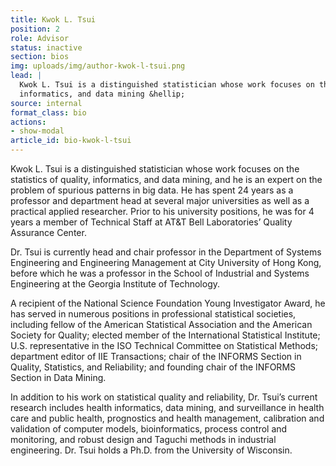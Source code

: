 ```yaml
---
title: Kwok L. Tsui
position: 2
role: Advisor
status: inactive
section: bios
img: uploads/img/author-kwok-l-tsui.png
lead: |
  Kwok L. Tsui is a distinguished statistician whose work focuses on the statistics of quality,
  informatics, and data mining &hellip;
source: internal
format_class: bio
actions:
- show-modal
article_id: bio-kwok-l-tsui
---
```


Kwok L. Tsui is a distinguished statistician whose work focuses on the statistics of quality,
informatics, and data mining, and he is an expert on the problem of spurious patterns in big data.
He has spent 24 years as a professor and department head at several major universities as well as a
practical applied researcher. Prior to his university positions, he was for 4 years a member of
Technical Staff at AT&amp;T Bell Laboratories’ Quality Assurance Center. 

Dr. Tsui is currently head
and chair professor in the Department of Systems Engineering and Engineering Management at City University
of Hong Kong, before which he was a professor in the School of Industrial and Systems Engineering at
the Georgia Institute of Technology.
                    
A recipient of the National Science Foundation Young Investigator Award, he has served in numerous
positions in professional statistical societies, including fellow of the American Statistical
Association and the American Society for Quality; elected member of the International Statistical
Institute; U.S. representative in the ISO Technical Committee on Statistical Methods; department
editor of IIE Transactions; chair of the INFORMS Section in Quality, Statistics, and Reliability; and
founding chair of the INFORMS Section in Data Mining. 

In addition to his work on statistical quality and
reliability, Dr. Tsui’s current research includes health informatics, data mining, and surveillance
in health care and public health, prognostics and health management, calibration and validation of
computer models, bioinformatics, process control and monitoring, and robust design and Taguchi methods in
industrial engineering. Dr. Tsui holds a Ph.D. from the University of Wisconsin.

